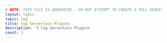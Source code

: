 ```yaml
---
# NOTE: THIS FILE IS GENERATED - DO NOT ATTEMPT TO CREATE A PULL REQUEST TO UPDATE THE DATA. 
layout: topic
topic: log
title: log Serverless Plugins
description: '3 log ServerLess Plugins'
count: 3
---
```

